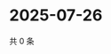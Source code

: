 # 2025-07-26

共 0 条

<!-- BEGIN ZHIHUQUESTIONS -->
<!-- 最后更新时间 Sat Jul 26 2025 12:29:28 GMT+0800 (China Standard Time) -->

<!-- END ZHIHUQUESTIONS -->
